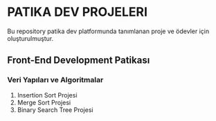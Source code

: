 # PATIKA DEV PROJELERI
Bu repository patika dev platformunda tanımlanan proje ve ödevler için oluşturulmuştur.

## Front-End Development Patikası
### Veri Yapıları ve Algoritmalar
1. Insertion Sort Projesi
2. Merge Sort Projesi
3. Binary Search Tree Projesi